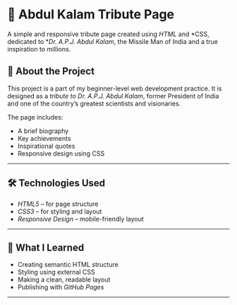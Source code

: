 # 🌟 Abdul Kalam Tribute Page

A simple and responsive tribute page created using *HTML* and *CSS, dedicated to **Dr. A.P.J. Abdul Kalam*, the Missile Man of India and a true inspiration to millions.



## 📜 About the Project

This project is a part of my beginner-level web development practice. It is designed as a *tribute to Dr. A.P.J. Abdul Kalam*, former President of India and one of the country’s greatest scientists and visionaries.

The page includes:
- A brief biography
- Key achievements
- Inspirational quotes
- Responsive design using CSS

---


## 🛠️ Technologies Used

- *HTML5* – for page structure
- *CSS3* – for styling and layout
- *Responsive Design* – mobile-friendly layout

---



## 🧠 What I Learned

- Creating semantic HTML structure
- Styling using external CSS
- Making a clean, readable layout
- Publishing with *GitHub Pages*

---

